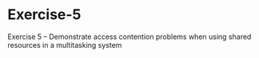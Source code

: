 # Exercise-5
Exercise 5 – Demonstrate access contention problems when using shared resources in a multitasking system
